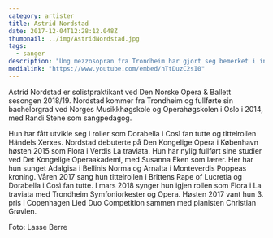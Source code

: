 ```yaml
---
category: artister
title: Astrid Nordstad
date: 2017-12-04T12:28:12.048Z
thumbnail: ../img/AstridNordstad.jpg
tags:
  - sanger
description: "Ung mezzosopran fra Trondheim har gjort seg bemerket i internasjonale miljøer."
medialink: "https://www.youtube.com/embed/hTtDuzC2sI0"
---
```

Astrid Nordstad er solistpraktikant ved Den Norske Opera & Ballett sesongen 2018/19.
Nordstad kommer fra Trondheim og fullførte sin bachelorgrad ved Norges Musikkhøgskole og Operahøgskolen i Oslo i 2014, med Randi Stene som sangpedagog.

Hun har fått utvikle seg i roller som Dorabella i Così fan tutte og tittelrollen Händels Xerxes. Nordstad debuterte på Den Kongelige Opera i København høsten 2015 som Flora i Verdis La traviata. Hun har nylig fullført sine studier ved Det Kongelige Operaakademi, med Susanna Eken som lærer. Her har hun sunget Adalgisa i Bellinis Norma og Arnalta i Monteverdis Poppeas kroning. Våren 2017 sang hun tittelrollen i Brittens Rape of Lucretia og Dorabella i Così fan tutte. I mars 2018 synger hun igjen rollen som Flora i La traviata med Trondheim Symfoniorkester og Opera. Høsten 2017 vant hun 3. pris i Copenhagen Lied Duo Competition sammen med pianisten Christian Grøvlen.

Foto: Lasse Berre
